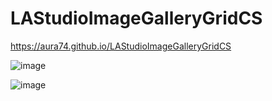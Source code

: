 # LAStudioImageGalleryGridCS

https://aura74.github.io/LAStudioImageGalleryGridCS

![image](https://user-images.githubusercontent.com/50366078/223549581-beef6986-b98a-4008-b771-c46180e1bd1d.png)

![image](https://user-images.githubusercontent.com/50366078/223552022-56dc8469-4926-46be-a6ef-ec13b42d9e91.png)

